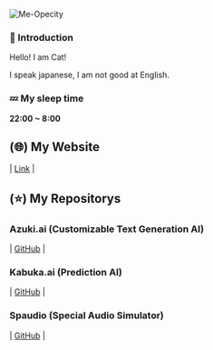 
![Me-Opecity](https://github.com/user-attachments/assets/33f61f35-c811-4e6a-9696-8d7280d60e88)

### 🌱 Introduction

Hello! I am Cat!

I speak japanese, I am not good at English.

### 💤 My sleep time
**22:00 ~ 8:00**

## (🌐) My Website
| [Link](https://kamu.jp/) |

## (⭐️) My Repositorys

### Azuki.ai (Customizable Text Generation AI)

| [GitHub](https://github.com/DiamondGotCat/Azuki.ai) |

### Kabuka.ai (Prediction AI)

| [GitHub](https://github.com/DiamondGotCat/Kabuka.ai) |

### Spaudio (Special Audio Simulator)

| [GitHub](https://github.com/DiamondGotCat/Spaudio) |
